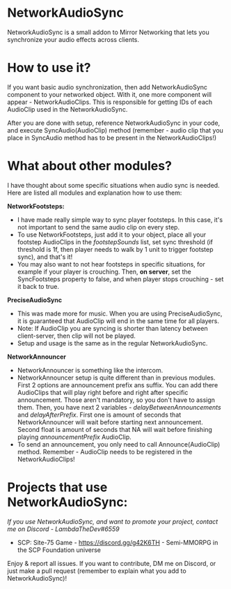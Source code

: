 # NetworkAudioSync
NetworkAudioSync is a small addon to Mirror Networking that lets you synchronize your audio effects across clients.

# How to use it?
If you want basic audio synchronization, then add NetworkAudioSync component to your networked object. With it, one more component will appear - NetworkAudioClips. This is responsible for getting IDs of each AudioClip used in the NetworkAudioSync.

After you are done with setup, reference NetworkAudioSync in your code, and execute SyncAudio(AudioClip) method (remember - audio clip that you place in SyncAudio method has to be present in the NetworkAudioClips!)

# What about other modules?
I have thought about some specific situations when audio sync is needed. Here are listed all modules and explanation how to use them:

**NetworkFootsteps:**
- I have made really simple way to sync player footsteps. In this case, it's not important to send the same audio clip on every step.
- To use NetworkFootsteps, just add it to your object, place all your footstep AudioClips in the *footstepSounds* list, set sync threshold (if threshold is 1f, then player needs to walk by 1 unit to trigger footstep sync), and that's it!
- You may also want to not hear footsteps in specific situations, for example if your player is crouching. Then, __on server__, set the SyncFootsteps property to false, and when player stops crouching - set it back to true.

**PreciseAudioSync**
- This was made more for music. When you are using PreciseAudioSync, it is guaranteed that AudioClip will end in the same time for all players.
- Note: If AudioClip you are syncing is shorter than latency between client-server, then clip will not be played.
- Setup and usage is the same as in the regular NetworkAudioSync.

**NetworkAnnouncer**
- NetworkAnnouncer is something like the intercom.
- NetworkAnnouncer setup is quite different than in previous modules. First 2 options are announcement prefix ans suffix. You can add there AudioClips that will play right before and right after specific announcement. Those aren't mandatory, so you don't have to assign them. Then, you have next 2 variables - *delayBetweenAnnouncements* and *delayAfterPrefix*. First one is amount of seconds that NetworkAnnouncer will wait before starting next announcement. Second float is amount of seconds that NA will wait before finishing playing *announcementPrefix* AudioClip.
- To send an announcement, you only need to call Announce(AudioClip) method. Remember - AudioClip needs to be registered in the NetworkAudioClips!

# Projects that use NetworkAudioSync:
*If you use NetworkAudioSync, and want to promote your project, contact me on Discord - LambdaTheDev#6559*
- SCP: Site-75 Game - https://discord.gg/g42K6TH - Semi-MMORPG in the SCP Foundation universe

Enjoy & report all issues. If you want to contribute, DM me on Discord, or just make a pull request (remember to explain what you add to NetworkAudioSync)!
